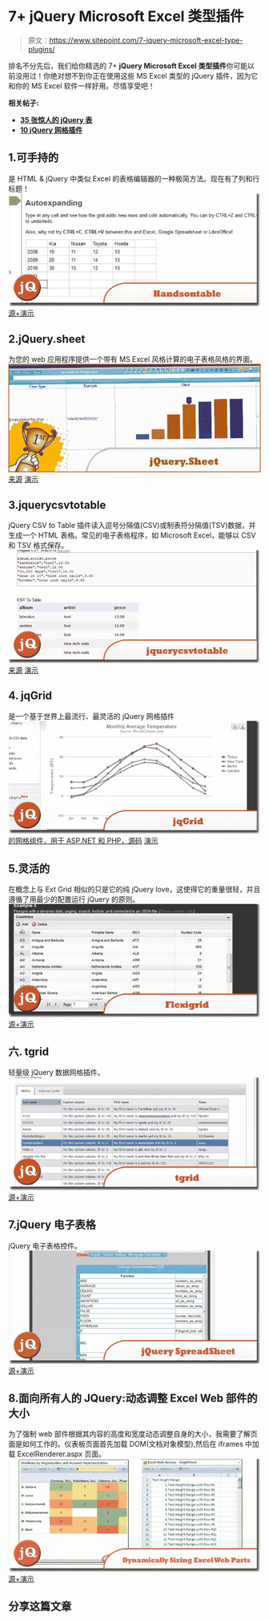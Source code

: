 # 7+ jQuery Microsoft Excel 类型插件

> 原文：<https://www.sitepoint.com/7-jquery-microsoft-excel-type-plugins/>

排名不分先后，我们给你精选的 7+ **jQuery Microsoft Excel 类型插件**你可能以前没用过！你绝对想不到你正在使用这些 MS Excel 类型的 jQuery 插件，因为它和你的 MS Excel 软件一样好用。尽情享受吧！

**相关帖子:**

*   [**35 张惊人的 jQuery 表**](http://www.jquery4u.com/plugins/30-amazing-jquery-tables/)
*   [**10 jQuery 网格插件**](http://www.jquery4u.com/plugins/10-jquery-grids/)

## 1.可手持的

是 HTML & jQuery 中类似 Excel 的表格编辑器的一种极简方法。现在有了列和行标题！
[![Handsontable](img/8c50dec8b585caab9f2d36635ee122c4.png)](http://warpech.github.com/jquery-handsontable/) 
[源+演示](http://warpech.github.com/jquery-handsontable/)

## 2.jQuery.sheet

为您的 web 应用程序提供一个带有 MS Excel 风格计算的电子表格风格的界面。
[![jQuery.sheet](img/e92a7e45b0500afb476344e8bfa916db.png)](http://visop-dev.com/Project+jQuery.sheet) 
[来源](http://visop-dev.com/Project+jQuery.sheet) [演示](http://visop-dev.com/lib/jquery.sheet/jquery.sheet.html)

## 3.jquerycsvtotable

jQuery CSV to Table 插件读入逗号分隔值(CSV)或制表符分隔值(TSV)数据，并生成一个 HTML 表格。常见的电子表格程序，如 Microsoft Excel，能够以 CSV 和 TSV 格式保存。
[![jquerycsvtotable](img/c2fa5364711f73a8dc6673cfa995ea1e.png)](http://code.google.com/p/jquerycsvtotable/) 
[来源](http://code.google.com/p/jquerycsvtotable/) [演示](http://honestbleeps.com/csvtotable/demo.html)

## 4\. jqGrid

是一个基于世界上最流行、最灵活的 jQuery 网格插件
[![jqGrid](img/ee35c6375016b30bd04af0702d8c2c1a.png)](http://trirand.com/blog/jqgrid/jqgrid.html) 
[的网格组件，用于 ASP.NET 和 PHP，源码](http://trirand.com/blog/jqgrid/jqgrid.html) [演示](http://www.trirand.net/demochartphp.aspx)

## 5.灵活的

在概念上与 Ext Grid 相似的只是它的纯 jQuery love，这使得它的重量很轻，并且遵循了用最少的配置运行 jQuery 的原则。
[![Flexigrid](img/e37bcd83f6046a9789c265ced96f847e.png)](http://flexigrid.info/) 
[源+演示](http://flexigrid.info/)

## 六. tgrid

轻量级 jQuery 数据网格插件。
[![tgrid](img/f65c53135c2797251fdcc55ac6b057c2.png)](http://dreakmore.info/tgrid/demos/) 
[源+演示](http://dreakmore.info/tgrid/demos/)

## 7.jQuery 电子表格

jQuery 电子表格控件。
[![jQuery SpreadSheet](img/176ff63d210a6bcc8e8417b5e06f44cc.png)](https://github.com/TanyaWebDesign/SpreadSheet) 
[源+演示](https://github.com/TanyaWebDesign/SpreadSheet)

## 8.面向所有人的 JQuery:动态调整 Excel Web 部件的大小

为了强制 web 部件根据其内容的高度和宽度动态调整自身的大小，我需要了解页面是如何工作的。仪表板页面首先加载 DOM(文档对象模型),然后在 iframes 中加载 ExcelRenderer.aspx 页面。
[![Dynamically Sizing Excel Web Parts](img/a8ee4dd4b547666837d3f56e28def517.png)](https://www.nothingbutsharepoint.com/sites/eusp/Pages/jquery-for-everyone-dynamically-sizing-excel-web-parts.aspx) 
[源+演示](https://www.nothingbutsharepoint.com/sites/eusp/Pages/jquery-for-everyone-dynamically-sizing-excel-web-parts.aspx)

## 分享这篇文章